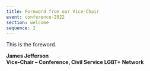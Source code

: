 ```yaml
---
title: Foreword from our Vice-Chair
event: conference-2022
section: welcome
sequence: 2
---
```

This is the foreword.

**James Jefferson** \
**Vice-Chair – Conference, Civil Service LGBT+ Network**